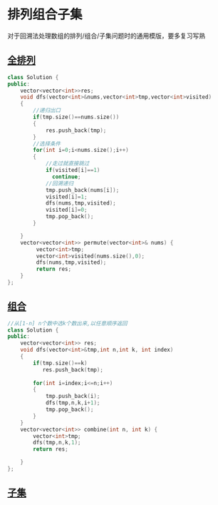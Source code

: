 # 排列组合子集

对于回溯法处理数组的排列/组合/子集问题时的通用模版，要多复习写熟

## [全排列](https://leetcode-cn.com/problems/permutations/)

```c++
class Solution {
public:
    vector<vector<int>>res;
    void dfs(vector<int>&nums,vector<int>tmp,vector<int>visited)
    {
        //递归出口
        if(tmp.size()==nums.size())
        {
            res.push_back(tmp);
        }
        //选择条件
        for(int i=0;i<nums.size();i++)
        {
            //走过就直接跳过
            if(visited[i]==1)
              continue;
            //回溯递归
            tmp.push_back(nums[i]);
            visited[i]=1;
            dfs(nums,tmp,visited);
            visited[i]=0;
            tmp.pop_back();
        }

    }
    vector<vector<int>> permute(vector<int>& nums) {
         vector<int>tmp;
         vector<int>visited(nums.size(),0);
         dfs(nums,tmp,visited);
         return res;
    }
};
```

## [组合](https://leetcode-cn.com/problems/combinations/)

```cpp
//从[1-n] n个数中选k个数出来,以任意顺序返回
class Solution {
public:
    vector<vector<int>> res;
    void dfs(vector<int>&tmp,int n,int k, int index)
    {
        if(tmp.size()==k)
           res.push_back(tmp);
        
        for(int i=index;i<=n;i++)
        {
            tmp.push_back(i);
            dfs(tmp,n,k,i+1);
            tmp.pop_back();
        }
    }
    vector<vector<int>> combine(int n, int k) {
        vector<int>tmp;
        dfs(tmp,n,k,1);
        return res;

    }
};
```



## [子集](https://leetcode-cn.com/problems/subsets/)